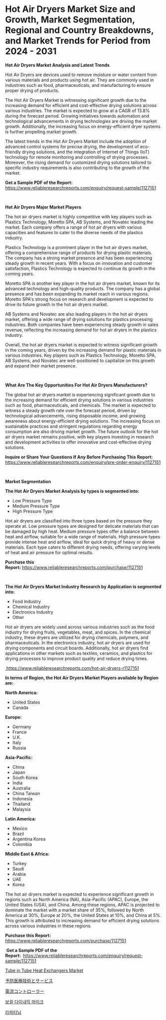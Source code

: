 <p><h1>Hot Air Dryers Market Size and Growth, Market Segmentation, Regional and Country Breakdowns, and Market Trends for Period from 2024 -  2031</h1></p><p><strong>Hot Air Dryers Market Analysis and Latest Trends</strong></p>
<p><p>Hot Air Dryers are devices used to remove moisture or water content from various materials and products using hot air. They are commonly used in industries such as food, pharmaceuticals, and manufacturing to ensure proper drying of products.</p><p>The Hot Air Dryers Market is witnessing significant growth due to the increasing demand for efficient and cost-effective drying solutions across various industries. The market is expected to grow at a CAGR of 13.8% during the forecast period. Growing initiatives towards automation and technological advancements in drying technologies are driving the market growth. Additionally, the increasing focus on energy-efficient dryer systems is further propelling market growth.</p><p>The latest trends in the Hot Air Dryers Market include the adoption of advanced control systems for precise drying, the development of eco-friendly drying solutions, and the integration of Internet of Things (IoT) technology for remote monitoring and controlling of drying processes. Moreover, the rising demand for customized drying solutions tailored to specific industry requirements is also contributing to the growth of the market.</p></p>
<p><strong>Get a Sample PDF of the Report:&nbsp;</strong> <a href="https://www.reliableresearchreports.com/enquiry/request-sample/1127151">https://www.reliableresearchreports.com/enquiry/request-sample/1127151</a></p>
<p>&nbsp;</p>
<p><strong>Hot Air Dryers Major Market Players</strong></p>
<p><p>The hot air dryers market is highly competitive with key players such as Plastics Technology, Moretto SPA, AB Systems, and Novatec leading the market. Each company offers a range of hot air dryers with various capacities and features to cater to the diverse needs of the plastics industry.</p><p>Plastics Technology is a prominent player in the hot air dryers market, offering a comprehensive range of products for drying plastic materials. The company has a strong market presence and has been experiencing steady growth in recent years. With a focus on innovation and customer satisfaction, Plastics Technology is expected to continue its growth in the coming years.</p><p>Moretto SPA is another key player in the hot air dryers market, known for its advanced technology and high-quality products. The company has a global presence and has been expanding its market reach in various regions. Moretto SPA's strong focus on research and development is expected to drive its future growth in the hot air dryers market.</p><p>AB Systems and Novatec are also leading players in the hot air dryers market, offering a wide range of drying solutions for plastics processing industries. Both companies have been experiencing steady growth in sales revenue, reflecting the increasing demand for hot air dryers in the plastics industry.</p><p>Overall, the hot air dryers market is expected to witness significant growth in the coming years, driven by the increasing demand for plastic materials in various industries. Key players such as Plastics Technology, Moretto SPA, AB Systems, and Novatec are well-positioned to capitalize on this growth and expand their market presence.</p></p>
<p>&nbsp;</p>
<p><strong>What Are The Key Opportunities For Hot Air Dryers Manufacturers?</strong></p>
<p><p>The global hot air dryers market is experiencing significant growth due to the increasing demand for efficient drying solutions in various industries such as food, pharmaceuticals, and chemicals. The market is expected to witness a steady growth rate over the forecast period, driven by technological advancements, rising disposable income, and growing awareness about energy-efficient drying solutions. The increasing focus on sustainable practices and stringent regulations regarding energy consumption are also driving market growth. The future outlook for the hot air dryers market remains positive, with key players investing in research and development activities to offer innovative and cost-effective drying solutions.</p></p>
<p><strong>Inquire or Share Your Questions If Any Before Purchasing This Report:</strong> <a href="https://www.reliableresearchreports.com/enquiry/pre-order-enquiry/1127151">https://www.reliableresearchreports.com/enquiry/pre-order-enquiry/1127151</a></p>
<p>&nbsp;</p>
<p><strong>Market Segmentation</strong></p>
<p><strong>The Hot Air Dryers Market Analysis by types is segmented into:</strong></p>
<p><ul><li>Low Pressure Type</li><li>Medium Pressure Type</li><li>High Pressure Type</li></ul></p>
<p><p>Hot air dryers are classified into three types based on the pressure they operate at. Low pressure types are designed for delicate materials that can be damaged by high heat. Medium pressure types offer a balance between heat and airflow, suitable for a wide range of materials. High pressure types provide intense heat and airflow, ideal for quick drying of heavy or dense materials. Each type caters to different drying needs, offering varying levels of heat and air pressure for optimal results.</p></p>
<p><strong>Purchase this Report:&nbsp;</strong><a href="https://www.reliableresearchreports.com/purchase/1127151">https://www.reliableresearchreports.com/purchase/1127151</a></p>
<p>&nbsp;</p>
<p><strong>The Hot Air Dryers Market Industry Research by Application is segmented into:</strong></p>
<p><ul><li>Food Industry</li><li>Chemical Industry</li><li>Electronics Industry</li><li>Other</li></ul></p>
<p><p>Hot air dryers are widely used across various industries such as the food industry for drying fruits, vegetables, meat, and spices. In the chemical industry, these dryers are utilized for drying chemicals, polymers, and pharmaceuticals. In the electronics industry, hot air dryers are used for drying components and circuit boards. Additionally, hot air dryers find applications in other markets such as textiles, ceramics, and plastics for drying processes to improve product quality and reduce drying times.</p></p>
<p><a href="https://www.reliableresearchreports.com/hot-air-dryers-r1127151">&nbsp;https://www.reliableresearchreports.com/hot-air-dryers-r1127151</a></p>
<p><strong>In terms of Region, the Hot Air Dryers Market Players available by Region are:</strong></p>
<p>
    <p> <strong> North America: </strong>
        <ul>
            <li>United States</li>
            <li>Canada</li>
        </ul>
        </p> 
    <p> <strong> Europe: </strong>
        <ul>
            <li>Germany</li>
            <li>France</li>
            <li>U.K.</li>
            <li>Italy</li>
            <li>Russia</li>
        </ul>
        </p> 
    <p> <strong> Asia-Pacific: </strong>
        <ul>
            <li>China</li>
            <li>Japan</li>
            <li>South Korea</li>
            <li>India</li>
            <li>Australia</li>
            <li>China Taiwan</li>
            <li>Indonesia</li>
            <li>Thailand</li>
            <li>Malaysia</li>
        </ul>
        </p> 
    <p> <strong> Latin America: </strong>
        <ul>
            <li>Mexico</li>
            <li>Brazil</li>
            <li>Argentina Korea</li>
            <li>Colombia</li>
        </ul>
        </p> 
    <p> <strong> Middle East & Africa: </strong>
        <ul>
            <li>Turkey</li>
            <li>Saudi</li>
            <li>Arabia</li>
            <li>UAE</li>
            <li>Korea</li>
        </ul>
    </p>
    </p>
<p><p>The hot air dryers market is expected to experience significant growth in regions such as North America (NA), Asia-Pacific (APAC), Europe, the United States (USA), and China. Among these regions, APAC is projected to dominate the market with a market share of 35%, followed by North America at 30%, Europe at 20%, the United States at 10%, and China at 5%. This growth is attributed to increasing demand for efficient drying solutions across various industries in these regions.</p></p>
<p><strong>Purchase this Report: </strong><a href="https://www.reliableresearchreports.com/purchase/1127151">https://www.reliableresearchreports.com/purchase/1127151</a></p>
<p>&nbsp;<strong>Get a Sample PDF of the Report:&nbsp;&nbsp;</strong><a href="https://www.reliableresearchreports.com/enquiry/request-sample/1127151">https://www.reliableresearchreports.com/enquiry/request-sample/1127151</a></p>
<p><strong></strong></p>
<p><p><a href="https://github.com/provorikovar/Market-Research-Report-List-4/blob/main/tube-in-tube-heat-exchangers-market.md">Tube in Tube Heat Exchangers Market</a></p><p><a href="https://github.com/kegley4963/Market-Research-Report-List-1/blob/main/408590335560.md">予防医療技術とサービス</a></p><p><a href="https://medium.com/@jeromeboyer1970/%E7%8F%BE%E5%9C%A8%E3%81%AE%E3%82%B3%E3%83%B3%E3%83%88%E3%83%AD%E3%83%BC%E3%83%A9%E5%B8%82%E5%A0%B4%E3%81%AE%E5%88%86%E6%9E%90-%E3%82%B0%E3%83%AD%E3%83%BC%E3%83%90%E3%83%AB%E7%94%A3%E6%A5%AD%E3%81%AE%E8%A6%96%E7%82%B9%E3%81%A8%E4%BA%88%E6%B8%AC-2024%E5%B9%B4%E3%81%8B%E3%82%892031%E5%B9%B4-5d6fa5be7038">電流コントローラー</a></p><p><a href="https://medium.com/@moulafa/%EB%B3%B4%EC%BB%AC-%EB%8B%A4%EC%9D%B4%EB%82%B4%EB%AF%B9-%EB%A7%88%EC%9D%B4%ED%81%AC-%EC%8B%9C%EC%9E%A5-%EB%B6%84%EC%84%9D-cagr-%EC%8B%9C%EC%9E%A5-%EC%84%B8%EB%B6%84%ED%99%94-%EB%B0%8F-%EA%B8%80%EB%A1%9C%EB%B2%8C-%EC%82%B0%EC%97%85-%EA%B0%9C%EC%9A%94-1cfcde66d34a">보컬 다이내믹 마이크</a></p><p><a href="https://medium.com/@leatharoan20231/%EB%9D%BC%ED%8C%8C%ED%8B%B0%EB%8B%99-%EC%8B%9C%EC%9E%A5-%EA%B7%9C%EB%AA%A8-%EC%8B%9C%EC%9E%A5-%EC%A0%84%EB%A7%9D-%EB%B0%8F-%EC%8B%9C%EC%9E%A5-%EC%98%88%EC%B8%A1-2024%EB%85%84%EB%B6%80%ED%84%B0-2031%EB%85%84%EA%B9%8C%EC%A7%80-40af94c62289">라파티닙</a></p></p>